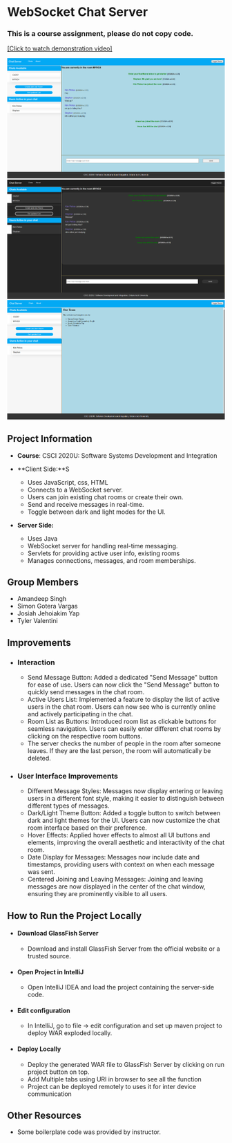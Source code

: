 # WebSocket Chat Server
### This is a course assignment, please do not copy code.
[[Click to watch demonstration video]](https://drive.google.com/file/d/1JkhwsAqloMuNwwxwfC-CSqSr8mE20izE/preview)

![img.png](images/img.png)![img_1.png](images/img_1.png)![img_2.png](images/img_2.png)
## Project Information
- **Course**: CSCI 2020U: Software Systems Development and Integration

- **Client Side:**S
    - Uses JavaScript, css, HTML
    - Connects to a WebSocket server.
    - Users can join existing chat rooms or create their own.
    - Send and receive messages in real-time.
    - Toggle between dark and light modes for the UI.
- **Server Side:**
    - Uses Java
    - WebSocket server for handling real-time messaging.
    - Servlets for providing active user info, existing rooms
    - Manages connections, messages, and room memberships.

## Group Members 
- Amandeep Singh 
- Simon Gotera Vargas 
- Josiah Jehoiakim Yap 
- Tyler Valentini

## Improvements

- ### Interaction
  - Send Message Button: Added a dedicated "Send Message" button for ease of use. Users can now click the "Send Message" button to quickly send messages in the chat room.
  - Active Users List: Implemented a feature to display the list of active users in the chat room. Users can now see who is currently online and actively participating in the chat.
  - Room List as Buttons: Introduced room list as clickable buttons for seamless navigation. Users can easily enter different chat rooms by clicking on the respective room buttons.
  - The server checks the number of people in the room after someone leaves. If they are the last person, the room will automatically be deleted.

- ### User Interface Improvements
  - Different Message Styles: Messages now display entering or leaving users in a different font style, making it easier to distinguish between different types of messages.
  - Dark/Light Theme Button: Added a toggle button to switch between dark and light themes for the UI. Users can now customize the chat room interface based on their preference.
  - Hover Effects: Applied hover effects to almost all UI buttons and elements, improving the overall aesthetic and interactivity of the chat room.
  - Date Display for Messages: Messages now include date and timestamps, providing users with context on when each message was sent.
  - Centered Joining and Leaving Messages: Joining and leaving messages are now displayed in the center of the chat window, ensuring they are prominently visible to all users.
  

## How to Run the Project Locally

- ####  Download GlassFish Server
    - Download and install GlassFish Server from the official website or a trusted source.

- #### Open Project in IntelliJ
    - Open IntelliJ IDEA and load the project containing the server-side code.

- ####  Edit configuration
    - In IntelliJ, go to file -> edit configuration and set up maven project to deploy WAR exploded locally.

- #### Deploy Locally
    - Deploy the generated WAR file to GlassFish Server by clicking on run project button on top.
    - Add Multiple tabs using URl in browser to see all the function
    - Project can be deployed remotely to uses it for inter device communication

## Other Resources
  - Some boilerplate code was provided by instructor.




